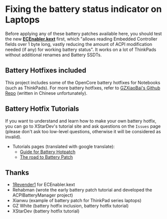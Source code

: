 # Fixing the battery status indicator on Laptops
Before applying any of these battery patches available here, you should test the new [**ECEnabler.kext**](https://github.com/1Revenger1/ECEnabler) first, which "allows reading Embedded Controller fields over 1 byte long, vastly reducing the amount of ACPI modification needed (if any) for working battery status". It works on a lot of ThinkPads without additional renames and Battery SSDTs.

## Battery Hotfixes included
This project includes some of the OpenCore battery hotfixes for Notebooks (such as ThinkPads). For more battery hotfixes, refer to [GZXiaoBai's Github Repo](https://github.com/GZXiaoBai/Hackintosh-Battery-Hotpatch) (written in Chinese unfortunately).

## Battery Hotfix Tutorials
If you want to understand and learn how to make your own battery hotfix, you can go to XStarDev's tutorial site and ask questions on the `Issues` page (please don't ask too low-level questions, otherwise it will be considered as invalid).

- Tutorials pages (translated with google translate):
  - [Guide for Battery Hotpatch](https://translate.google.com/translate?sl=auto&tl=en&u=https://xstar-dev.github.io/hackintosh_advanced/Guide_For_Battery_Hotpatch.html)
  - [The road to Battery Patch](https://translate.google.com/translate?sl=auto&tl=en&u=http://yqp7js.coding-pages.com/2020/05/16/%25E8%25BF%259B%25E9%2598%25B6%25EF%25BC%259A%25E7%2594%25B5%25E6%25B1%25A0%25E7%2583%25AD%25E8%25A1%25A5%25E4%25B8%2581%25EF%25BC%2588Battery-Hotpatch%25EF%25BC%2589%25E4%25B9%258B%25E8%25B7%25AF/)

## Thanks
- [1Revender1](https://github.com/1Revenger1) for ECEnabler.kext
- Rehabman (wrote the early battery patch tutorial and developed the ACPIBatteryManager project)
- Xianwu (example of battery patch for ThinkPad series laptops)
- GZ White (battery hotfix inclusion, battery hotfix tutorial)
- XStarDev (battery hotfix tutorial)
